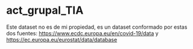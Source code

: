 # act_grupal_TIA
Este dataset no es de mi propiedad, es un dataset conformado por estas dos fuentes: https://www.ecdc.europa.eu/en/covid-19/data y https://ec.europa.eu/eurostat/data/database
